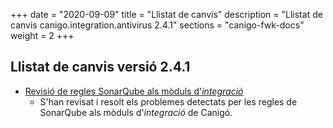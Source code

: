 +++
date        = "2020-09-09"
title       = "Llistat de canvis"
description = "Llistat de canvis canigo.integration.antivirus 2.4.1"
sections    = "canigo-fwk-docs"
weight		= 2
+++

## Llistat de canvis versió 2.4.1

- [Revisió de regles SonarQube als mòduls d'_integració_](/noticies/2020-09-09-Revisio_regles_SonarQube_moduls_integracio/)
   - S'han revisat i resolt els problemes detectats per les regles de SonarQube als mòduls d'_integració_ de Canigó.
